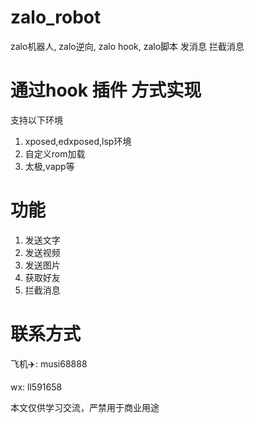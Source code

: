 # zalo_robot
zalo机器人, zalo逆向, zalo hook, zalo脚本 发消息 拦截消息


# 通过hook 插件 方式实现 
支持以下环境

1. xposed,edxposed,lsp环境
2. 自定义rom加载
3. 太极,vapp等



# 功能
1. 发送文字
2. 发送视频
3. 发送图片
4. 获取好友
5. 拦截消息


# 联系方式

飞机✈️: musi68888

wx: ll591658

本文仅供学习交流，严禁用于商业用途

